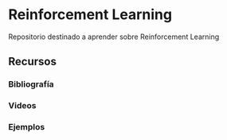 # Reinforcement Learning

Repositorio destinado a aprender sobre Reinforcement Learning

## Recursos

### Bibliografía


### Videos


### Ejemplos
